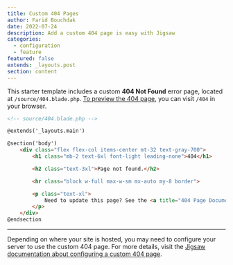 ```yaml
---
title: Custom 404 Pages
author: Farid Bouchdak
date: 2022-07-24
description: Add a custom 404 page is easy with Jigsaw
categories:
  - configuration
  - feature
featured: false
extends: _layouts.post
section: content
---
```


This starter template includes a custom __404 Not Found__ error page, located at `/source/404.blade.php`. [To preview the 404 page](/404), you can visit `/404` in your browser.

```html
<!-- source/404.blade.php -->

@extends('_layouts.main')

@section('body')
    <div class="flex flex-col items-center mt-32 text-gray-700">
        <h1 class="mb-2 text-6xl font-light leading-none">404</h1>

        <h2 class="text-3xl">Page not found.</h2>

        <hr class="block w-full max-w-sm mx-auto my-8 border">

        <p class="text-xl">
            Need to update this page? See the <a title="404 Page Documentation" href="https://jigsaw.tighten.co/docs/custom-404-page/">Jigsaw documentation</a>.
        </p>
    </div>
@endsection
```

---

Depending on where your site is hosted, you may need to configure your server to use the custom 404 page. For more details, visit the [Jigsaw documentation about configuring a custom 404 page](https://jigsaw.tighten.co/docs/custom-404-page/).
